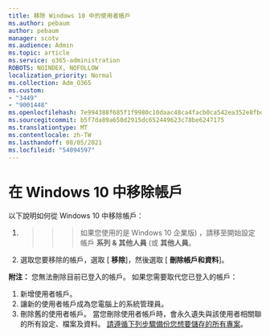 ```yaml
---
title: 移除 Windows 10 中的使用者帳戶
ms.author: pebaum
author: pebaum
manager: scotv
ms.audience: Admin
ms.topic: article
ms.service: o365-administration
ROBOTS: NOINDEX, NOFOLLOW
localization_priority: Normal
ms.collection: Adm_O365
ms.custom:
- "3449"
- "9001448"
ms.openlocfilehash: 7e994388f685f1f9980c10daac48ca4facb0ca542ea352e8fbd31bf451cff305
ms.sourcegitcommit: b5f7da89a650d2915dc652449623c78be6247175
ms.translationtype: MT
ms.contentlocale: zh-TW
ms.lasthandoff: 08/05/2021
ms.locfileid: "54094597"
---
```

# <a name="remove-an-account-in-windows-10"></a>在 Windows 10 中移除帳戶

以下說明如何從 Windows 10 中移除帳戶：

1.   >    >    >  如果您使用的是 Windows 10 企業版) ，請移至開始設定帳戶 **系列 & 其他人員** (或 **其他人員**。
2. 選取您要移除的帳戶，選取 [ **移除**]，然後選取 [ **刪除帳戶和資料**]。
 
**附注：** 您無法刪除目前已登入的帳戶。  如果您需要取代您已登入的帳戶：

1. 新增使用者帳戶。
2. 讓新的使用者帳戶成為您電腦上的系統管理員。
3. 刪除舊的使用者帳戶。 當您刪除使用者帳戶時，會永久遺失與該使用者相關聯的所有設定、檔案及資料。 [請遵循下列步驟備份您想要儲存的所有專案](https://support.microsoft.com/help/4027408/windows-10-backup-and-restore)。